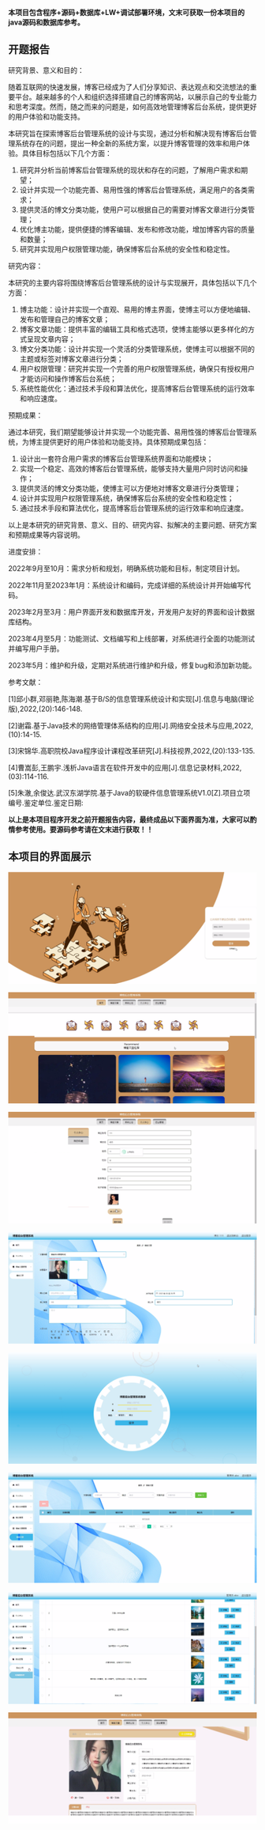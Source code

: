 ****本项目包含程序+源码+数据库+LW+调试部署环境，文末可获取一份本项目的java源码和数据库参考。****

## ******开题报告******

研究背景、意义和目的：

随着互联网的快速发展，博客已经成为了人们分享知识、表达观点和交流想法的重要平台。越来越多的个人和组织选择搭建自己的博客网站，以展示自己的专业能力和思考深度。然而，随之而来的问题是，如何高效地管理博客后台系统，提供更好的用户体验和功能支持。

本研究旨在探索博客后台管理系统的设计与实现，通过分析和解决现有博客后台管理系统存在的问题，提出一种全新的系统方案，以提升博客管理的效率和用户体验。具体目标包括以下几个方面：

  1. 研究并分析当前博客后台管理系统的现状和存在的问题，了解用户需求和期望；
  2. 设计并实现一个功能完善、易用性强的博客后台管理系统，满足用户的各类需求；
  3. 提供灵活的博文分类功能，使用户可以根据自己的需要对博客文章进行分类管理；
  4. 优化博主功能，提供便捷的博客编辑、发布和修改功能，增加博客内容的质量和数量；
  5. 研究并实现用户权限管理功能，确保博客后台系统的安全性和稳定性。

研究内容：

本研究的主要内容将围绕博客后台管理系统的设计与实现展开，具体包括以下几个方面：

  1. 博主功能：设计并实现一个直观、易用的博主界面，使博主可以方便地编辑、发布和管理自己的博客文章；
  2. 博客文章功能：提供丰富的编辑工具和格式选项，使博主能够以更多样化的方式呈现文章内容；
  3. 博文分类功能：设计并实现一个灵活的分类管理系统，使博主可以根据不同的主题或标签对博客文章进行分类；
  4. 用户权限管理：研究并实现一个完善的用户权限管理系统，确保只有授权用户才能访问和操作博客后台系统；
  5. 系统性能优化：通过技术手段和算法优化，提高博客后台管理系统的运行效率和响应速度。

预期成果：

通过本研究，我们期望能够设计并实现一个功能完善、易用性强的博客后台管理系统，为博主提供更好的用户体验和功能支持。具体预期成果包括：

  1. 设计出一套符合用户需求的博客后台管理系统界面和功能模块；
  2. 实现一个稳定、高效的博客后台管理系统，能够支持大量用户同时访问和操作；
  3. 提供灵活的博文分类功能，使博主可以方便地对博客文章进行分类管理；
  4. 设计并实现用户权限管理系统，确保博客后台系统的安全性和稳定性；
  5. 通过技术手段和算法优化，提高博客后台管理系统的运行效率和响应速度。

以上是本研究的研究背景、意义、目的、研究内容、拟解决的主要问题、研究方案和预期成果等内容说明。

进度安排：

2022年9月至10月：需求分析和规划，明确系统功能和目标，制定项目计划。

2022年11月至2023年1月：系统设计和编码，完成详细的系统设计并开始编写代码。

2023年2月至3月：用户界面开发和数据库开发，开发用户友好的界面和设计数据库结构。

2023年4月至5月：功能测试、文档编写和上线部署，对系统进行全面的功能测试并编写用户手册。

2023年5月：维护和升级，定期对系统进行维护和升级，修复bug和添加新功能。

参考文献：

[1]邱小群,邓丽艳,陈海潮.基于B/S的信息管理系统设计和实现[J].信息与电脑(理论版),2022,(20):146-148.

[2]谢霜.基于Java技术的网络管理体系结构的应用[J].网络安全技术与应用,2022,(10):14-15.

[3]宋锦华.高职院校Java程序设计课程改革研究[J].科技视界,2022,(20):133-135.

[4]曹嵩彭,王鹏宇.浅析Java语言在软件开发中的应用[J].信息记录材料,2022,(03):114-116.

[5]朱澈,余俊达.武汉东湖学院.基于Java的软硬件信息管理系统V1.0[Z].项目立项编号.鉴定单位.鉴定日期:

****以上是本项目程序开发之前开题报告内容，最终成品以下面界面为准，大家可以酌情参考使用。要源码参考请在文末进行获取！！****

## ******本项目的界面展示******

![](./res/8ce6baaf080d451cb3ba32f3b4d8d572.png)

![](./res/f7ea3045f6d24838a4a1574fc7259703.png)

![](./res/b0492e04a14e423b944ba8e8b493051f.png)

![](./res/91021edb20864ed28ff5aab1ed0de9fc.png)

![](./res/cf5b8d7180064ecc90920ca4feb95550.png)

![](./res/2a8edcb171044c55bbd20af8e4102e19.png)

![](./res/a26da63f7ac142e28a3282e7433b5b43.png)

![](./res/0f40b705aafd471f8cf7975c6437d088.png)

